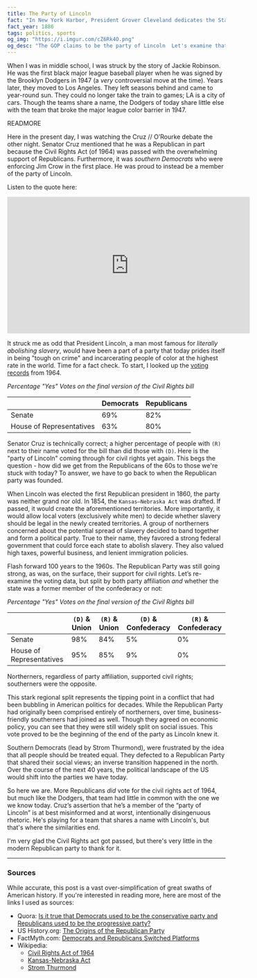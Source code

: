 ```yaml
---
title: The Party of Lincoln
fact: "In New York Harbor, President Grover Cleveland dedicates the Statue of Liberty. The first ticker tape parade takes place in New York City when office workers spontaneously throw ticker tape into the streets as the statue is dedicated."
fact_year: 1886
tags: politics, sports
og_img: "https://i.imgur.com/cZ6Rk4O.png"
og_desc: "The GOP claims to be the party of Lincoln  Let's examine that claim."
---
```


<!-- I wrote this because of this comment: https://www.facebook.com/RepAnnaEshoo/posts/10156535267089228?comment_id=10156535333009228 -->

When I was in middle school, I was struck by the story of Jackie Robinson. He was the first black major league baseball player when he was signed by the Brooklyn Dodgers in 1947 (a _very_ controversial move at the time). Years later, they moved to Los Angeles. They left seasons behind and came to year-round sun. They could no longer take the train to games; LA is a city of cars. Though the teams share a name, the Dodgers of today share little else with the team that broke the major league color barrier in 1947.

READMORE

Here in the present day, I was watching the Cruz // O’Rourke debate the other night. Senator Cruz mentioned that he was a Republican in part because the Civil Rights Act (of 1964) was passed with the overwhelming support of Republicans. Furthermore, it was _southern Democrats_ who were enforcing Jim Crow in the first place. He was proud to instead be a member of the party of Lincoln.

Listen to the quote here:

<div class="embeded-iframe">
  <iframe width="560" height="315" src="https://www.youtube-nocookie.com/embed/efTm9eZ1qvM?rel=0&amp;showinfo=0&amp;start=848" frameborder="0" allow="autoplay; encrypted-media" allowfullscreen></iframe>
</div>

It struck me as odd that President Lincoln, a man most famous for _literally abolishing slavery_, would have been a part of a party that today prides itself in being "tough on crime" and incarcerating people of color at the highest rate in the world. Time for a fact check. To start, I looked up the [voting records](https://en.wikipedia.org/wiki/Civil_Rights_Act_of_1964#Vote_totals) from 1964.

_Percentage "Yes" Votes on the final version of the Civil Rights bill_

|                          | Democrats | Republicans |
| ------------------------ | --------- | ----------- |
| Senate                   | 69%       | 82%         |
| House of Representatives | 63%       | 80%         |

Senator Cruz is technically correct; a higher percentage of people with `(R)` next to their name voted for the bill than did those with `(D)`. Here is the "party of Lincoln" coming through for civil rights yet again. This begs the question - how did we get from the Republicans of the 60s to those we're stuck with today? To answer, we have to go back to when the Republican party was founded.

When Lincoln was elected the first Republican president in 1860, the party was neither grand nor old. In 1854, the `Kansas–Nebraska Act` was drafted. If passed, it would create the aforementioned territories. More importantly, it would allow local voters (exclusively white men) to decide whether slavery should be legal in the newly created territories. A group of northerners concerned about the potential spread of slavery decided to band together and form a political party. True to their name, they favored a strong federal government that could force each state to abolish slavery. They also valued high taxes, powerful business, and lenient immigration policies.

Flash forward 100 years to the 1960s. The Republican Party was still going strong, as was, on the surface, their support for civil rights. Let’s re-examine the voting data, but split by both party affiliation _and_ whether the state was a former member of the confederacy or not:

_Percentage "Yes" Votes on the final version of the Civil Rights bill_

|                          | `(D)` & Union | `(R)` & Union | `(D)` & Confederacy | `(R)` & Confederacy |
| ------------------------ | ------------- | ------------- | ------------------- | ------------------- |
| Senate                   | 98%           | 84%           | 5%                  | 0%                  |
| House of Representatives | 95%           | 85%           | 9%                  | 0%                  |

Northerners, regardless of party affiliation, supported civil rights; southerners were the opposite.

This stark regional split represents the tipping point in a conflict that had been bubbling in American politics for decades. While the Republican Party had originally been comprised entirely of northerners, over time, business-friendly southerners had joined as well. Though they agreed on economic policy, you can see that they were still widely split on social issues. This vote proved to be the beginning of the end of the party as Lincoln knew it.

Southern Democrats (lead by Strom Thurmond), were frustrated by the idea that all people should be treated equal. They defected to a Republican Party that shared their social views; an inverse transition happened in the north. Over the course of the next 40 years, the political landscape of the US would shift into the parties we have today.

So here we are. More Republicans _did_ vote for the civil rights act of 1964, but much like the Dodgers, that team had little in common with the one we we know today. Cruz’s assertion that he’s a member of the “party of Lincoln” is at best misinformed and at worst, intentionally disingenuous rhetoric. He's playing for a team that shares a name with Lincoln's, but that's where the similarities end.

I'm very glad the Civil Rights act got passed, but there's very little in the modern Republican party to thank for it.

---

### Sources

While accurate, this post is a vast over-simplification of great swaths of American history. If you're interested in reading more, here are most of the links I used as sources:

- Quora: [Is it true that Democrats used to be the conservative party and Republicans used to be the progressive party?](https://www.quora.com/Is-it-true-that-Democrats-used-to-be-the-conservative-party-and-Republicans-used-to-be-the-progressive-party-Is-the-whole-truth-more-complex-than-two-parties-switching-their-main-ideologies?share=1)
- US History.org: [The Origins of the Republican Party](http://www.ushistory.org/gop/origins.htm)
- FactMyth.com: [Democrats and Republicans Switched Platforms](http://factmyth.com/factoids/democrats-and-republicans-switched-platforms/)
- Wikipedia:
  - [Civil Rights Act of 1964](https://en.wikipedia.org/wiki/Civil_Rights_Act_of_1964)
  - [Kansas-Nebraska Act](https://en.wikipedia.org/wiki/Kansas%E2%80%93Nebraska_Act)
  - [Strom Thurmond](https://en.wikipedia.org/wiki/Strom_Thurmond)
